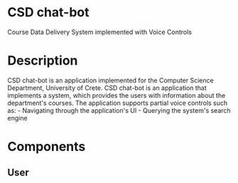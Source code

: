 # CSD chat-bot
 Course Data Delivery System implemented with Voice Controls

# Description
CSD chat-bot is an application implemented for the Computer Science Department, University of Crete.
CSD chat-bot is an application that implements a system, which provides the users with information about the department's courses. The application supports partial voice controls such as:
    - Navigating through the application's UI
    - Querying the system's search engine
    
# Components
## User
    
